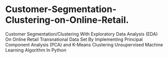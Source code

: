 # Customer-Segmentation-Clustering-on-Online-Retail.


Customer Segmentation/Clustering With Exploratory Data Analysis (EDA)  On Online Retail Transnational Data Set By Implementing Principal Component Analysis (PCA) and K-Means Clustering  Unsupervised  Machine Learning Algorithm In Python
